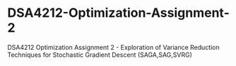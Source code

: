 # DSA4212-Optimization-Assignment-2
DSA4212 Optimization Assignment 2 - Exploration of Variance Reduction Techniques for Stochastic Gradient Descent (SAGA,SAG,SVRG)

